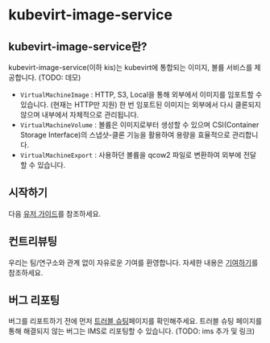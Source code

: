 # kubevirt-image-service
## kubevirt-image-service란?
kubevirt-image-service(이하 kis)는 kubevirt에 통합되는 이미지, 볼륨 서비스를 제공합니다. (TODO: 데모)

- `VirtualMachineImage`  : HTTP, S3, Local을 통해 외부에서 이미지를 임포트할 수 있습니다. (현재는 HTTP만 지원) 한 번 임포트된 이미지는 외부에서 다시 클론되지 않으며 내부에서 자체적으로 관리됩니다.
- `VirtualMachineVolume` : 볼륨은 이미지로부터 생성할 수 있으며 CSI(Container Storage Interface)의 스냅샷-클론 기능을 활용하여 용량을 효율적으로 관리합니다.
- `VirtualMachineExport` : 사용하던 볼륨을 qcow2 파일로 변환하여 외부에 전달할 수 있습니다.

## 시작하기
다음 [유저 가이드](docs/USERGUIDE.md)를 참조하세요.

## 컨트리뷰팅
우리는 팀/연구소와 관계 없이 자유로운 기여를 환영합니다. 자세한 내용은 [기여하기](CONTRIBUTING.md)를 참조하세요.

## 버그 리포팅
버그를 리포트하기 전에 먼저 [트러블 슈팅](docs/TROUBLESHOOTING.md)페이지를 확인해주세요. 트러블 슈팅 페이지를 통해 해결되지 않는 버그는 IMS로 리포팅할 수 있습니다. (TODO: ims 추가 및 링크)
